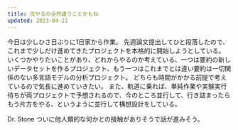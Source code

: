 ```yaml
---
title: 次やるの全然違うことかもね
updated: 2023-04-21
---
```


今日は少しひさ日ぶりに1日家から作業。
先週論文提出してひと段落したので、これまで少しだけ進めてきたプロジェクトを本格的に開始しようとしている。
いくつかやりたいことがあり、どれからやるのか考えている、一つは要約の新しいデータセットを作るプロジェクト、もう一つはこれまでとは違い要約は一切関係のない多言語モデルの分析プロジェクト。
どちらも時間がかかる前提で考えているので気長に進めていきたい。
また、軌道に乗れば、単純作業や実験実行待ちが両プロジェクトで予想されるので、今のところ並行して、行き詰まったらもう片方をやる、というように並行して構想設計をしている。

Dr. Stone ついに他人類的な何かとの接触がありそうで話が進みそう。
